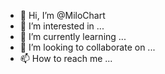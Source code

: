 - 👋 Hi, I’m @MiloChart
- 👀 I’m interested in ...
- 🌱 I’m currently learning ...
- 💞️ I’m looking to collaborate on ...
- 📫 How to reach me ...

<!---
MiloChart/MiloChart is a ✨ special ✨ repository because its `README.md` (this file) appears on your GitHub profile.
You can click the Preview link to take a look at your changes.
--->
